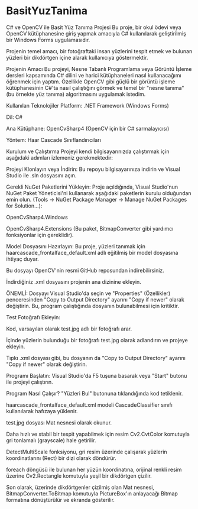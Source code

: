 # BasitYuzTanima
C# ve OpenCV ile Basit Yüz Tanıma Projesi
Bu proje, bir okul ödevi veya OpenCV kütüphanesine giriş yapmak amacıyla C# kullanılarak geliştirilmiş bir Windows Forms uygulamasıdır.

Projenin temel amacı, bir fotoğraftaki insan yüzlerini tespit etmek ve bulunan yüzleri bir dikdörtgen içine alarak kullanıcıya göstermektir.

Projenin Amacı
Bu projeyi, Nesne Tabanlı Programlama veya Görüntü İşleme dersleri kapsamında C# dilini ve harici kütüphaneleri nasıl kullanacağımı öğrenmek için yaptım. Özellikle OpenCV gibi güçlü bir görüntü işleme kütüphanesinin C#'ta nasıl çalıştığını görmek ve temel bir "nesne tanıma" (bu örnekte yüz tanıma) algoritmasını uygulamak istedim.

Kullanılan Teknolojiler
Platform: .NET Framework (Windows Forms)

Dil: C#

Ana Kütüphane: OpenCvSharp4 (OpenCV için bir C# sarmalayıcısı)

Yöntem: Haar Cascade Sınıflandırıcıları

Kurulum ve Çalıştırma
Projeyi kendi bilgisayarınızda çalıştırmak için aşağıdaki adımları izlemeniz gerekmektedir:

Projeyi Klonlayın veya İndirin: Bu repoyu bilgisayarınıza indirin ve Visual Studio ile .sln dosyasını açın.

Gerekli NuGet Paketlerini Yükleyin: Proje açıldığında, Visual Studio'nun NuGet Paket Yöneticisi'ni kullanarak aşağıdaki paketlerin kurulu olduğundan emin olun. (Tools -> NuGet Package Manager -> Manage NuGet Packages for Solution...):

OpenCvSharp4.Windows

OpenCvSharp4.Extensions (Bu paket, BitmapConverter gibi yardımcı fonksiyonlar için gereklidir).

Model Dosyasını Hazırlayın: Bu proje, yüzleri tanımak için haarcascade_frontalface_default.xml adlı eğitilmiş bir model dosyasına ihtiyaç duyar.

Bu dosyayı OpenCV'nin resmi GitHub reposundan indirebilirsiniz.

İndirdiğiniz .xml dosyasını projenin ana dizinine ekleyin.

ÖNEMLİ: Dosyayı Visual Studio'da seçin ve "Properties" (Özellikler) penceresinden "Copy to Output Directory" ayarını "Copy if newer" olarak değiştirin. Bu, program çalıştığında dosyanın bulunabilmesi için kritiktir.

Test Fotoğrafı Ekleyin:

Kod, varsayılan olarak test.jpg adlı bir fotoğrafı arar.

İçinde yüzlerin bulunduğu bir fotoğrafı test.jpg olarak adlandırın ve projeye ekleyin.

Tıpkı .xml dosyası gibi, bu dosyanın da "Copy to Output Directory" ayarını "Copy if newer" olarak değiştirin.

Programı Başlatın: Visual Studio'da F5 tuşuna basarak veya "Start" butonu ile projeyi çalıştırın.

Program Nasıl Çalışır?
"Yüzleri Bul" butonuna tıklandığında kod tetiklenir.

haarcascade_frontalface_default.xml modeli CascadeClassifier sınıfı kullanılarak hafızaya yüklenir.

test.jpg dosyası Mat nesnesi olarak okunur.

Daha hızlı ve stabil bir tespit yapabilmek için resim Cv2.CvtColor komutuyla gri tonlamalı (grayscale) hale getirilir.

DetectMultiScale fonksiyonu, gri resim üzerinde çalışarak yüzlerin koordinatlarını (Rect) bir dizi olarak döndürür.

foreach döngüsü ile bulunan her yüzün koordinatına, orijinal renkli resim üzerine Cv2.Rectangle komutuyla yeşil bir dikdörtgen çizilir.

Son olarak, üzerinde dikdörtgenler çizilmiş olan Mat nesnesi, BitmapConverter.ToBitmap komutuyla PictureBox'ın anlayacağı Bitmap formatına dönüştürülür ve ekranda gösterilir.
